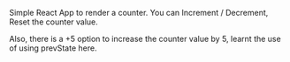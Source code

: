 Simple React App to render a counter.
You can Increment / Decrement, Reset the counter value.

Also, there is a +5 option to increase the counter value by 5, learnt the use of using prevState here.

